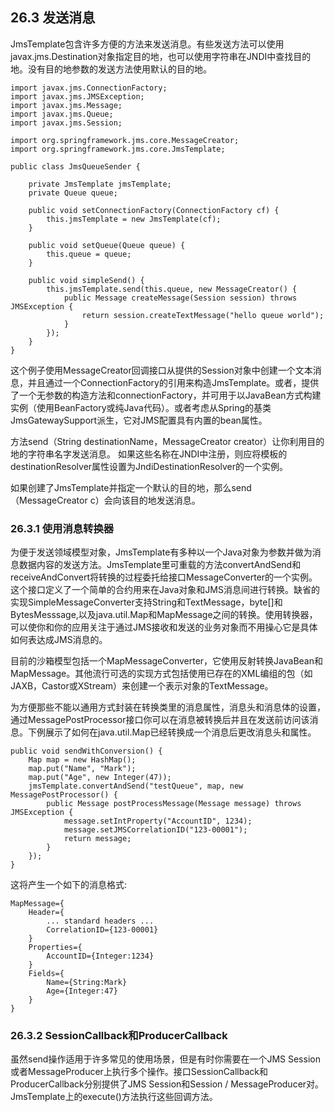 ## 26.3 发送消息
JmsTemplate包含许多方便的方法来发送消息。有些发送方法可以使用 javax.jms.Destination对象指定目的地，也可以使用字符串在JNDI中查找目的地。没有目的地参数的发送方法使用默认的目的地。

```//java
import javax.jms.ConnectionFactory;
import javax.jms.JMSException;
import javax.jms.Message;
import javax.jms.Queue;
import javax.jms.Session;

import org.springframework.jms.core.MessageCreator;
import org.springframework.jms.core.JmsTemplate;

public class JmsQueueSender {

	private JmsTemplate jmsTemplate;
	private Queue queue;

	public void setConnectionFactory(ConnectionFactory cf) {
		this.jmsTemplate = new JmsTemplate(cf);
	}

	public void setQueue(Queue queue) {
		this.queue = queue;
	}

	public void simpleSend() {
		this.jmsTemplate.send(this.queue, new MessageCreator() {
			public Message createMessage(Session session) throws JMSException {
				return session.createTextMessage("hello queue world");
			}
		});
	}
}
```

这个例子使用MessageCreator回调接口从提供的Session对象中创建一个文本消息，并且通过一个ConnectionFactory的引用来构造JmsTemplate。或者，提供了一个无参数的构造方法和connectionFactory，并可用于以JavaBean方式构建实例（使用BeanFactory或纯Java代码）。或者考虑从Spring的基类JmsGatewaySupport派生，它对JMS配置具有内置的bean属性。

方法send（String destinationName，MessageCreator creator）让你利用目的地的字符串名字发送消息。 如果这些名称在JNDI中注册，则应将模板的destinationResolver属性设置为JndiDestinationResolver的一个实例。

如果创建了JmsTemplate并指定一个默认的目的地，那么send（MessageCreator c）会向该目的地发送消息。

### 26.3.1 使用消息转换器
为便于发送领域模型对象，JmsTemplate有多种以一个Java对象为参数并做为消息数据内容的发送方法。JmsTemplate里可重载的方法convertAndSend和receiveAndConvert将转换的过程委托给接口MessageConverter的一个实例。这个接口定义了一个简单的合约用来在Java对象和JMS消息间进行转换。缺省的实现SimpleMessageConverter支持String和TextMessage，byte[]和BytesMesssage,以及java.util.Map和MapMessage之间的转换。使用转换器，可以使你和你的应用关注于通过JMS接收和发送的业务对象而不用操心它是具体如何表达成JMS消息的。

目前的沙箱模型包括一个MapMessageConverter，它使用反射转换JavaBean和MapMessage。其他流行可选的实现方式包括使用已存在的XML编组的包（如JAXB，Castor或XStream）来创建一个表示对象的TextMessage。

为方便那些不能以通用方式封装在转换类里的消息属性，消息头和消息体的设置，通过MessagePostProcessor接口你可以在消息被转换后并且在发送前访问该消息。下例展示了如何在java.util.Map已经转换成一个消息后更改消息头和属性。

```//java
public void sendWithConversion() {
	Map map = new HashMap();
	map.put("Name", "Mark");
	map.put("Age", new Integer(47));
	jmsTemplate.convertAndSend("testQueue", map, new MessagePostProcessor() {
		public Message postProcessMessage(Message message) throws JMSException {
			message.setIntProperty("AccountID", 1234);
			message.setJMSCorrelationID("123-00001");
			return message;
		}
	});
}
```

这将产生一个如下的消息格式:

```
MapMessage={
	Header={
		... standard headers ...
		CorrelationID={123-00001}
	}
	Properties={
		AccountID={Integer:1234}
	}
	Fields={
		Name={String:Mark}
		Age={Integer:47}
	}
}

```

### 26.3.2 SessionCallback和ProducerCallback
虽然send操作适用于许多常见的使用场景，但是有时你需要在一个JMS Session或者MessageProducer上执行多个操作。接口SessionCallback和ProducerCallback分别提供了JMS Session和Session / MessageProducer对。JmsTemplate上的execute()方法执行这些回调方法。



